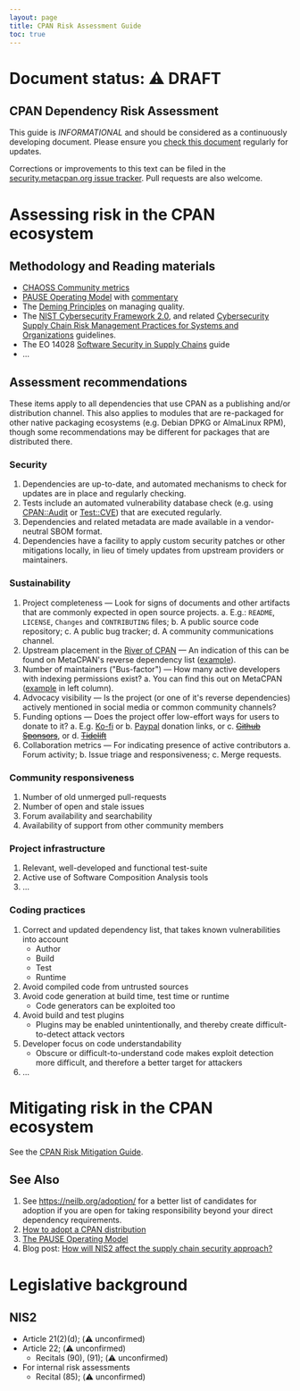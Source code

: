 ```yaml
---
layout: page
title: CPAN Risk Assessment Guide
toc: true
---
```


# Document status: ⚠️  DRAFT

## CPAN Dependency Risk Assessment

This guide is *INFORMATIONAL* and should be considered as a continuously developing document. Please ensure you [check this document](https://security.metacpan.org/docs/risk-assessment-guide.md) regularly for updates.

Corrections or improvements to this text can be filed in the [security.metacpan.org issue tracker](https://github.com/CPAN-Security/security.metacpan.org/issues). Pull requests are also welcome.


# Assessing risk in the CPAN ecosystem

## Methodology and Reading materials

* [CHAOSS Community metrics](https://opensource.com/article/22/11/community-metrics)
* [PAUSE Operating Model](https://pause.perl.org/pause/query?ACTION=pause_operating_model) with [commentary](http://neilb.org/2013/08/07/adoptme.html)
* The [Deming Principles](https://www.uthsc.edu/its/business-productivity-solutions/lean-uthsc/deming.php) on managing quality.
* The [NIST Cybersecurity Framework 2.0](https://www.nist.gov/cyberframework), and related [Cybersecurity Supply Chain Risk Management Practices for Systems and Organizations](https://csrc.nist.gov/pubs/sp/800/161/r1/final) guidelines.
* The EO 14028 [Software Security in Supply Chains](https://www.nist.gov/itl/executive-order-14028-improving-nations-cybersecurity/software-security-supply-chains) guide
* …


## Assessment recommendations

These items apply to all dependencies that use CPAN as a publishing and/or distribution channel.
This also applies to modules that are re-packaged for other native packaging ecosystems (e.g. Debian DPKG or AlmaLinux RPM), though some recommendations may be different for packages that are distributed there.


### Security

1. Dependencies are up-to-date, and automated mechanisms to check for updates are in place and regularly checking.
2. Tests include an automated vulnerability database check (e.g. using [CPAN::Audit](https://metacpan.org/pod/CPAN::Audit) or [Test::CVE](https://metacpan.org/pod/Test::CVE)) that are executed regularly.
3. Dependencies and related metadata are made available in a vendor-neutral SBOM format.
4. Dependencies have a facility to apply custom security patches or other mitigations locally, in lieu of timely updates from upstream providers or maintainers.


### Sustainability

1. Project completeness — Look for signs of documents and other artifacts that are commonly expected in open source projects.
    a. E.g.: `README`, `LICENSE`, `Changes` and `CONTRIBUTING` files;
    b. A public source code repository;
    c. A public bug tracker;
    d. A community communications channel.
2. Upstream placement in the [River of CPAN](https://neilb.org/2015/04/20/river-of-cpan.html) — An indication of this can be found on MetaCPAN's reverse dependency list ([example](https://metacpan.org/dist/Test-Simple/requires)).
3. Number of maintainers ("Bus-factor") — How many active developers with indexing permissions exist?
    a. You can find this out on MetaCPAN ([example](https://metacpan.org/dist/Test-Simple) in left column).
4. Advocacy visibility — Is the project (or one of it's reverse dependencies) actively mentioned in social media or common community channels?
5. Funding options — Does the project offer low-effort ways for users to donate to it?
    a. E.g. [Ko-fi](https://ko-fi.com/) or
    b. [Paypal](https://www.paypal.com/donate/buttons) donation links, or
    c. ~~[Github Sponsors](https://github.com/sponsors)~~, or
    d. ~~[Tidelift](https://tidelift.com/)~~
6. Collaboration metrics — For indicating presence of active contributors
    a. Forum activity;
    b. Issue triage and responsiveness;
    c. Merge requests.


### Community responsiveness

1. Number of old unmerged pull-requests
2. Number of open and stale issues
3. Forum availability and searchability
4. Availability of support from other community members


### Project infrastructure

1. Relevant, well-developed and functional test-suite
2. Active use of Software Composition Analysis tools
3. …


### Coding practices

1. Correct and updated dependency list, that takes known vulnerabilities into account
    * Author
    * Build
    * Test
    * Runtime
2. Avoid compiled code from untrusted sources
3. Avoid code generation at build time, test time or runtime
    * Code generators can be exploited too
4. Avoid build and test plugins
    * Plugins may be enabled unintentionally, and thereby create difficult-to-detect attack vectors
5. Developer focus on code understandability
    * Obscure or difficult-to-understand code makes exploit detection more difficult, and therefore a better target for attackers
6. …


# Mitigating risk in the CPAN ecosystem

See the [CPAN Risk Mitigation Guide](risk-mitigation-guide.md).

## See Also

1. See https://neilb.org/adoption/ for a better list of candidates for adoption
if you are open for taking responsibility beyond your direct dependency requirements.
2. [How to adopt a CPAN distribution](https://metacpan.org/about/faq#howtoadoptadistribution)
3. [The PAUSE Operating Model](https://pause.perl.org/pause/query?ACTION=pause_operating_model)
4. Blog post: [How will NIS2 affect the supply chain security approach?](https://www.ey.com/en_pl/law/nis2-supply-chain-security)


# Legislative background

## NIS2

* Article 21(2)(d); (⚠️  unconfirmed)
* Article 22; (⚠️  unconfirmed)
    * Recitals (90), (91); (⚠️  unconfirmed)
* For internal risk assessments
    * Recital (85); (⚠️  unconfirmed)
